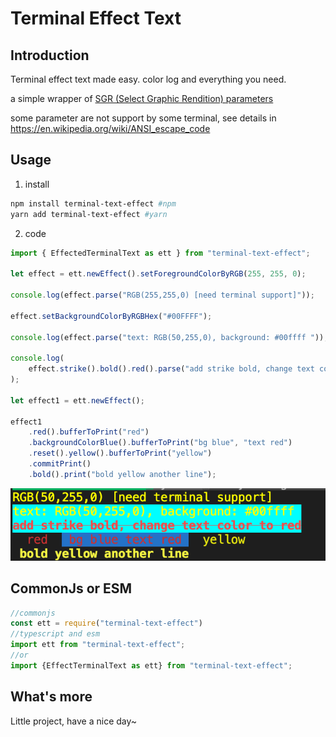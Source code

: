 # Terminal Effect Text

## Introduction
Terminal effect text made easy. color log and everything you need.

a simple wrapper of [SGR (Select Graphic Rendition) parameters](https://en.wikipedia.org/wiki/ANSI_escape_code)

some parameter are not support by some terminal, see details in https://en.wikipedia.org/wiki/ANSI_escape_code

## Usage
1. install
```bash
npm install terminal-text-effect #npm
yarn add terminal-text-effect #yarn
```
2. code
```js
import { EffectedTerminalText as ett } from "terminal-text-effect";

let effect = ett.newEffect().setForegroundColorByRGB(255, 255, 0);

console.log(effect.parse("RGB(255,255,0) [need terminal support]"));

effect.setBackgroundColorByRGBHex("#00FFFF");

console.log(effect.parse("text: RGB(50,255,0), background: #00ffff "));

console.log(
    effect.strike().bold().red().parse("add strike bold, change text color to red")
);

let effect1 = ett.newEffect();

effect1
    .red().bufferToPrint("red")
    .backgroundColorBlue().bufferToPrint("bg blue", "text red")
    .reset().yellow().bufferToPrint("yellow")
    .commitPrint()
    .bold().print("bold yellow another line");
```
![](example.png)

## CommonJs or ESM
```js
//commonjs
const ett = require("terminal-text-effect") 
//typescript and esm
import ett from "terminal-text-effect"; 
//or
import {EffectTerminalText as ett} from "terminal-text-effect";
```

## What's more
Little project, have a nice day~